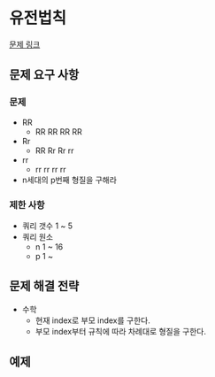 # 유전법칙

[문제 링크](https://school.programmers.co.kr/learn/courses/15008/lessons/121685)

## 문제 요구 사항

### 문제

- RR
  - RR RR RR RR
- Rr
  - RR Rr Rr rr
- rr
  - rr rr rr rr
- n세대의 p번째 형질을 구해라
  
### 제한 사항

- 쿼리 갯수 1 ~ 5
- 쿼리 원소
  - n 1 ~ 16
  - p 1 ~
  
## 문제 해결 전략

- 수학
  - 현재 index로 부모 index를 구한다.
  - 부모 index부터 규칙에 따라 차례대로 형질을 구한다.

## 예제
